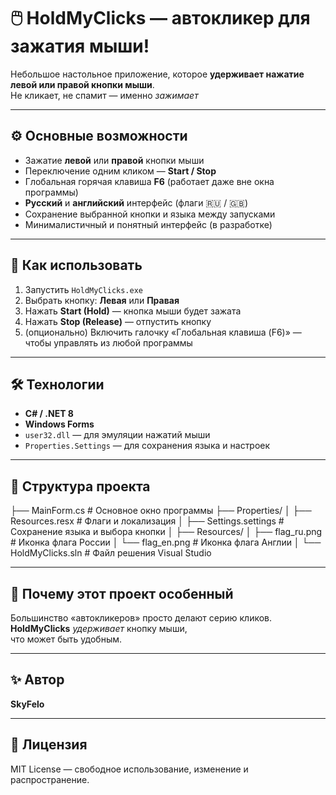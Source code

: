 # 🖱️ HoldMyClicks — автокликер для зажатия мыши!

Небольшое настольное приложение, которое **удерживает нажатие левой или правой кнопки мыши**.  
Не кликает, не спамит — именно *зажимает*

---

## ⚙️ Основные возможности

- Зажатие **левой** или **правой** кнопки мыши  
- Переключение одним кликом — **Start / Stop**  
- Глобальная горячая клавиша **F6** (работает даже вне окна программы)  
- **Русский** и **английский** интерфейс (флаги 🇷🇺 / 🇬🇧)  
- Сохранение выбранной кнопки и языка между запусками  
- Минималистичный и понятный интерфейс (в разработке)

---

## 🚀 Как использовать

1. Запустить `HoldMyClicks.exe`  
2. Выбрать кнопку: **Левая** или **Правая**  
3. Нажать **Start (Hold)** — кнопка мыши будет зажата  
4. Нажать **Stop (Release)** — отпустить кнопку  
5. (опционально) Включить галочку «Глобальная клавиша (F6)» — чтобы управлять из любой программы  

---

## 🛠️ Технологии

- **C# / .NET 8**  
- **Windows Forms**  
- `user32.dll` — для эмуляции нажатий мыши  
- `Properties.Settings` — для сохранения языка и настроек  

---

## 📁 Структура проекта
├── MainForm.cs # Основное окно программы
├── Properties/
│ ├── Resources.resx # Флаги и локализация
│ ├── Settings.settings # Сохранение языка и выбора кнопки
│
├── Resources/
│ ├── flag_ru.png # Иконка флага России
│ └── flag_en.png # Иконка флага Англии
│
└── HoldMyClicks.sln # Файл решения Visual Studio

---

## 💬 Почему этот проект особенный

Большинство «автокликеров» просто делают серию кликов.  
**HoldMyClicks** *удерживает* кнопку мыши,  
что может быть удобным.

---

## ✨ Автор

**SkyFelo**  

---

## 📄 Лицензия

MIT License — свободное использование, изменение и распространение.



